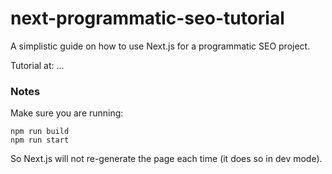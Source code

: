 # next-programmatic-seo-tutorial

A simplistic guide on how to use Next.js for a programmatic SEO project. 

Tutorial at: ...


### Notes

Make sure you are running:
```
npm run build
npm run start
```
So Next.js will not re-generate the page each time (it does so in dev mode).
